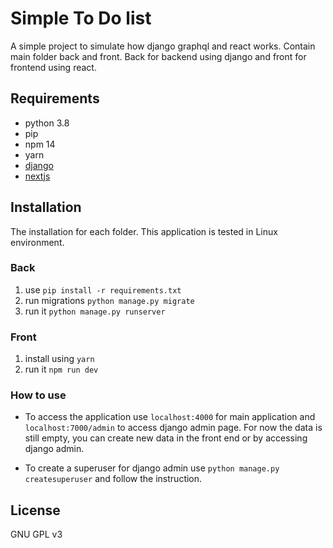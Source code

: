 # Simple To Do list 
A simple project to simulate how django graphql and react works. 
Contain main folder back and front. Back for backend using django and front for frontend using react.

## Requirements 
- python 3.8
- pip
- npm 14
- yarn
- [django](https://docs.djangoproject.com/en/3.2/)
- [nextjs](https://nextjs.org/docs/getting-started)

## Installation
The installation for each folder. This application is tested in Linux environment.

### Back
1. use `pip install -r requirements.txt`
1. run migrations `python manage.py migrate`
1. run it `python manage.py runserver`

### Front
1. install using `yarn`
1. run it `npm run dev`

### How to use
- To access the application use `localhost:4000` for main application and `localhost:7000/admin` to access django admin page. For now the data is still empty, you can create new data in the front end or by accessing django admin.

- To create a superuser for django admin use `python manage.py createsuperuser` and follow the instruction.

## License
GNU GPL v3
